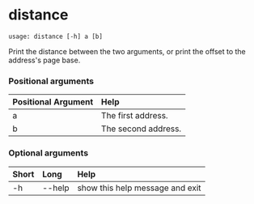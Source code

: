 <!-- THIS PART OF THIS FILE IS AUTOGENERATED. DO NOT MODIFY IT. See scripts/generate-docs.sh -->
# distance

```text
usage: distance [-h] a [b]

```

Print the distance between the two arguments, or print the offset to the address's page base.
### Positional arguments

|Positional Argument|Help|
| :--- | :--- |
|a|The first address.|
|b|The second address.|

### Optional arguments

|Short|Long|Help|
| :--- | :--- | :--- |
|-h|--help|show this help message and exit|

<!-- END OF AUTOGENERATED PART. Do not modify this line or the line below, they mark the end of the auto-generated part of the file. If you want to extend the documentation in a way which cannot easily be done by adding to the command help description, write below the following line. -->
<!-- ------------\>8---- ----\>8---- ----\>8------------ -->
